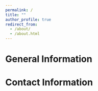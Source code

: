 ```yaml
---
permalink: /
title: ""
author_profile: true
redirect_from: 
  - /about/
  - /about.html
---
```


# General Information

# Contact Information